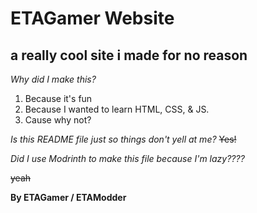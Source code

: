 # ETAGamer Website
## a really cool site i made for no reason

_Why did I make this?_
1. Because it's fun
2. Because I wanted to learn HTML, CSS, & JS.
3. Cause why not?

_Is this README file just so things don't yell at me?_
  ~~Yes!~~

_Did I use Modrinth to make this file because I'm lazy????_







  ~~yeah~~

**By ETAGamer / ETAModder**